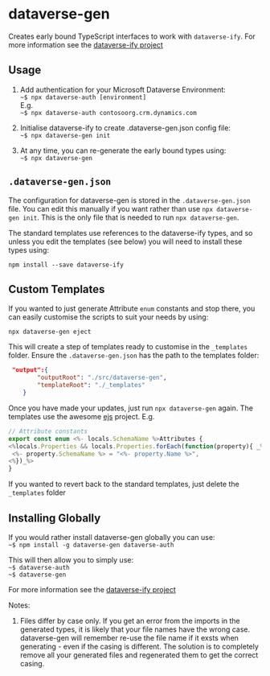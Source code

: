 # dataverse-gen

Creates early bound TypeScript interfaces to work with `dataverse-ify`.
For more information see the [dataverse-ify project](https://github.com/scottdurow/dataverse-ify/wiki)

## Usage

1.  Add authentication for your Microsoft Dataverse Environment:\
`~$ npx dataverse-auth [environment]`\
E.g.\
`~$ npx dataverse-auth contosoorg.crm.dynamics.com`

1. Initialise dataverse-ify to create .dataverse-gen.json config file:\
`~$ npx dataverse-gen init`

1. At any time, you can re-generate the early bound types using:\
`~$ npx dataverse-gen`

## `.dataverse-gen.json`
The configuration for dataverse-gen is stored in the `.dataverse-gen.json` file. You can edit this manually if you want rather than use `npx dataverse-gen init`.  This is the only file that is needed to run `npx dataverse-gen`.

The standard templates use references to the dataverse-ify types, and so unless you edit the templates (see below) you will need to install these types using:

```shell
npm install --save dataverse-ify
```
## Custom Templates
If you wanted to just generate Attribute `enum` constants and stop there, you can easily customise the scripts to suit your needs by using:

```shell
npx dataverse-gen eject
```

This will create a step of templates ready to customise in the `_templates` folder.
Ensure the `.dataverse-gen.json` has the path to the templates folder:
```json
 "output":{
        "outputRoot": "./src/dataverse-gen",
        "templateRoot": "./_templates"
    }
```
Once you have made your updates, just run `npx dataverse-gen` again. The templates use the awesome [ejs](https://ejs.co/) project. E.g.

```typescript
// Attribute constants
export const enum <%- locals.SchemaName %>Attributes {
<%locals.Properties && locals.Properties.forEach(function(property){ _%>
 <%- property.SchemaName %> = "<%- property.Name %>",
<%})_%>
}
```

If you wanted to revert back to the standard templates, just delete the  `_templates` folder
## Installing Globally
If you would rather install dataverse-gen globally you can use:\
`~$ npm install -g dataverse-gen dataverse-auth`

This will then allow you to simply use:\
`~$ dataverse-auth`\
`~$ dataverse-gen`

For more information see the [dataverse-ify project](https://github.com/scottdurow/dataverse-ify/wiki)

Notes:
1. Files differ by case only. If you get an error from the imports in the generated types, it is likely that your file names have the wrong case. dataverse-gen will remember re-use the file name if it exsts when generating - even if the casing is different. The solution is to completely remove all your generated files and regenerated them to get the correct casing.

